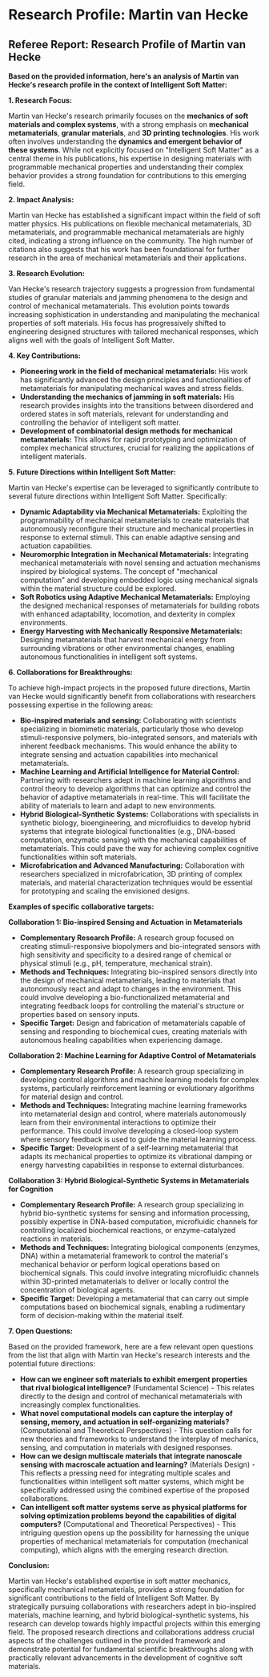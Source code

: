 # Research Profile: Martin van Hecke

## Referee Report: Research Profile of Martin van Hecke 

**Based on the provided information, here's an analysis of Martin van Hecke's research profile in the context of Intelligent Soft Matter:**


**1. Research Focus:**

Martin van Hecke's research primarily focuses on the **mechanics of soft materials and complex systems**, with a strong emphasis on **mechanical metamaterials**, **granular materials**, and **3D printing technologies**. His work often involves understanding the **dynamics and emergent behavior of these systems**. While not explicitly focused on "Intelligent Soft Matter" as a central theme in his publications, his expertise in designing materials with programmable mechanical properties and understanding their complex behavior provides a strong foundation for contributions to this emerging field.

**2. Impact Analysis:**

Martin van Hecke has established a significant impact within the field of soft matter physics. His publications on flexible mechanical metamaterials, 3D metamaterials, and programmable mechanical metamaterials are highly cited, indicating a strong influence on the community. The high number of citations also suggests that his work has been foundational for further research in the area of mechanical metamaterials and their applications.

**3. Research Evolution:**

Van Hecke's research trajectory suggests a progression from fundamental studies of granular materials and jamming phenomena to the design and control of mechanical metamaterials. This evolution points towards increasing sophistication in understanding and manipulating the mechanical properties of soft materials. His focus has progressively shifted to engineering designed structures with tailored mechanical responses, which aligns well with the goals of Intelligent Soft Matter. 

**4. Key Contributions:**

* **Pioneering work in the field of mechanical metamaterials:** His work has significantly advanced the design principles and functionalities of metamaterials for manipulating mechanical waves and stress fields. 
* **Understanding the mechanics of jamming in soft materials:** His research provides insights into the transitions between disordered and ordered states in soft materials, relevant for understanding and controlling the behavior of intelligent soft matter. 
* **Development of combinatorial design methods for mechanical metamaterials:** This allows for rapid prototyping and optimization of complex mechanical structures, crucial for realizing the applications of intelligent materials. 


**5. Future Directions within Intelligent Soft Matter:**

Martin van Hecke's expertise can be leveraged to significantly contribute to several future directions within Intelligent Soft Matter. Specifically:

* **Dynamic Adaptability via Mechanical Metamaterials:** Exploiting the programmability of mechanical metamaterials to create materials that autonomously reconfigure their structure and mechanical properties in response to external stimuli. This can enable adaptive sensing and actuation capabilities.
* **Neuromorphic Integration in Mechanical Metamaterials:** Integrating mechanical metamaterials with novel sensing and actuation mechanisms inspired by biological systems. The concept of "mechanical computation" and developing embedded logic using mechanical signals within the material structure could be explored.
* **Soft Robotics using Adaptive Mechanical Metamaterials:** Employing the designed mechanical responses of metamaterials for building robots with enhanced adaptability, locomotion, and dexterity in complex environments. 
* **Energy Harvesting with Mechanically Responsive Metamaterials:** Designing metamaterials that harvest mechanical energy from surrounding vibrations or other environmental changes, enabling autonomous functionalities in intelligent soft systems.

**6. Collaborations for Breakthroughs:**

To achieve high-impact projects in the proposed future directions, Martin van Hecke would significantly benefit from collaborations with researchers possessing expertise in the following areas:

* **Bio-inspired materials and sensing:** Collaborating with scientists specializing in biomimetic materials, particularly those who develop stimuli-responsive polymers, bio-integrated sensors, and materials with inherent feedback mechanisms. This would enhance the ability to integrate sensing and actuation capabilities into mechanical metamaterials.
* **Machine Learning and Artificial Intelligence for Material Control:** Partnering with researchers adept in machine learning algorithms and control theory to develop algorithms that can optimize and control the behavior of adaptive metamaterials in real-time. This will facilitate the ability of materials to learn and adapt to new environments.
* **Hybrid Biological-Synthetic Systems:** Collaborations with specialists in synthetic biology, bioengineering, and microfluidics to develop hybrid systems that integrate biological functionalities (e.g., DNA-based computation, enzymatic sensing) with the mechanical capabilities of metamaterials. This could pave the way for achieving complex cognitive functionalities within soft materials.
* **Microfabrication and Advanced Manufacturing:** Collaboration with researchers specialized in microfabrication, 3D printing of complex materials, and material characterization techniques would be essential for prototyping and scaling the envisioned designs.


**Examples of specific collaborative targets:**

**Collaboration 1: Bio-inspired Sensing and Actuation in Metamaterials** 
* **Complementary Research Profile:** A research group focused on creating stimuli-responsive biopolymers and bio-integrated sensors with high sensitivity and specificity to a desired range of chemical or physical stimuli (e.g., pH, temperature, mechanical strain).
* **Methods and Techniques:** Integrating bio-inspired sensors directly into the design of mechanical metamaterials, leading to materials that autonomously react and adapt to changes in the environment. This could involve developing a bio-functionalized metamaterial and integrating feedback loops for controlling the material's structure or properties based on sensory inputs.
* **Specific Target:** Design and fabrication of metamaterials capable of sensing and responding to biochemical cues, creating materials with autonomous healing capabilities when experiencing damage.

**Collaboration 2: Machine Learning for Adaptive Control of Metamaterials**
* **Complementary Research Profile:** A research group specializing in developing control algorithms and machine learning models for complex systems, particularly reinforcement learning or evolutionary algorithms for material design and control.
* **Methods and Techniques:** Integrating machine learning frameworks into metamaterial design and control, where materials autonomously learn from their environmental interactions to optimize their performance. This could involve developing a closed-loop system where sensory feedback is used to guide the material learning process. 
* **Specific Target:** Development of a self-learning metamaterial that adapts its mechanical properties to optimize its vibrational damping or energy harvesting capabilities in response to external disturbances.

**Collaboration 3: Hybrid Biological-Synthetic Systems in Metamaterials for Cognition** 
* **Complementary Research Profile:** A research group specializing in hybrid bio-synthetic systems for sensing and information processing, possibly expertise in DNA-based computation, microfluidic channels for controlling localized biochemical reactions, or enzyme-catalyzed reactions in materials.
* **Methods and Techniques:** Integrating biological components (enzymes, DNA) within a metamaterial framework to control the material's mechanical behavior or perform logical operations based on biochemical signals. This could involve integrating microfluidic channels within 3D-printed metamaterials to deliver or locally control the concentration of biological agents.
* **Specific Target:** Developing a metamaterial that can carry out simple computations based on biochemical signals, enabling a rudimentary form of decision-making within the material itself.

**7. Open Questions:**

Based on the provided framework, here are a few relevant open questions from the list that align with Martin van Hecke's research interests and the potential future directions:

* **How can we engineer soft materials to exhibit emergent properties that rival biological intelligence?** (Fundamental Science) - This relates directly to the design and control of mechanical metamaterials with increasingly complex functionalities. 
* **What novel computational models can capture the interplay of sensing, memory, and actuation in self-organizing materials?** (Computational and Theoretical Perspectives) - This question calls for new theories and frameworks to understand the interplay of mechanics, sensing, and computation in materials with designed responses.
* **How can we design multiscale materials that integrate nanoscale sensing with macroscale actuation and learning?** (Materials Design) - This reflects a pressing need for integrating multiple scales and functionalities within intelligent soft matter systems, which might be specifically addressed using the combined expertise of the proposed collaborations.
* **Can intelligent soft matter systems serve as physical platforms for solving optimization problems beyond the capabilities of digital computers?** (Computational and Theoretical Perspectives) - This intriguing question opens up the possibility for harnessing the unique properties of mechanical metamaterials for computation (mechanical computing), which aligns with the emerging research direction.


**Conclusion:**

Martin van Hecke's established expertise in soft matter mechanics, specifically mechanical metamaterials, provides a strong foundation for significant contributions to the field of Intelligent Soft Matter.  By strategically pursuing collaborations with researchers adept in bio-inspired materials, machine learning, and hybrid biological-synthetic systems, his research can develop towards highly impactful projects within this emerging field.  The proposed research directions and collaborations address crucial aspects of the challenges outlined in the provided framework and demonstrate potential for fundamental scientific breakthroughs along with practically relevant advancements in the development of cognitive soft materials. 
